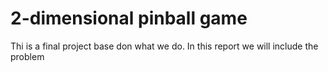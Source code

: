 # 2-dimensional pinball game
Thi is a final project base don what we do. 
In this report we will include the problem 

